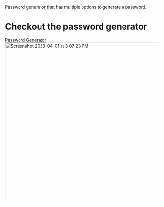 Password generator that has multiple options to generate a password. 

<h1>Checkout the password generator</h1>
<a href="https://wesleyfranks-passgen.web.app">Password Generator</a>

<img width="525" alt="Screenshot 2023-04-01 at 3 07 23 PM" src="https://user-images.githubusercontent.com/12869114/229311951-7c96a6ee-14ae-4814-a68a-8b5e8b55bfae.png">


